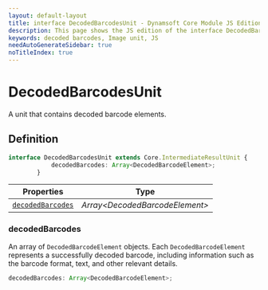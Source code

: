 ```yaml
---
layout: default-layout
title: interface DecodedBarcodesUnit - Dynamsoft Core Module JS Edition API Reference
description: This page shows the JS edition of the interface DecodedBarcodesUnit in Dynamsoft Core Module.
keywords: decoded barcodes, Image unit, JS
needAutoGenerateSidebar: true
noTitleIndex: true
---
```


# DecodedBarcodesUnit

A unit that contains decoded barcode elements.

## Definition

```ts
interface DecodedBarcodesUnit extends Core.IntermediateResultUnit {
            decodedBarcodes: Array<DecodedBarcodeElement>;         
        }
```

| Properties               | Type |
|----------------------|-------------|
| [`decodedBarcodes`](#decodedbarcodes) | *Array\<DecodedBarcodeElement>* |

### decodedBarcodes

An array of `DecodedBarcodeElement` objects. Each `DecodedBarcodeElement` represents a successfully decoded barcode, including information such as the barcode format, text, and other relevant details.

```ts
decodedBarcodes: Array<DecodedBarcodeElement>;
```

